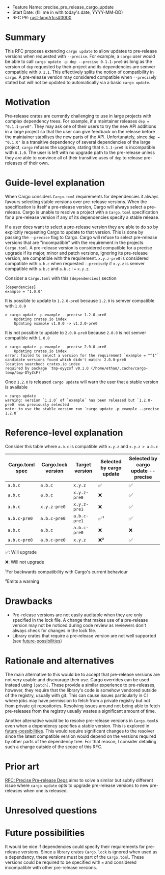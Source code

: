 - Feature Name: precise_pre_release_cargo_update
- Start Date: (fill me in with today's date, YYYY-MM-DD)
- RFC PR: [rust-lang/rfcs#0000](https://github.com/rust-lang/rfcs/pull/0000)

# Summary
[summary]: #summary

This RFC proposes extending `cargo update` to allow updates to pre-release versions when requested with `--precise`.
For example, a `cargo` user would be able to call `cargo update -p dep --precise 0.1.1-pre0` as long as the version of `dep` requested by their project and its dependencies are semver compatible with `0.1.1`.
This effectively splits the notion of compatibility in `cargo`.
A pre-release version may considered compatible when `--precise`ly stated but will not be updated to automatically via a basic `cargo update`.

# Motivation
[motivation]: #motivation

Pre-release crates are currently challenging to use in large projects with complex dependency trees.
For example, if a maintainer releases `dep = "0.1.1-pre0"`.
They may ask one of their users to try the new API additions in a large project so that the user can give feedback on the release before the maintainer stabilises the new parts of the API.
Unfortunately, since `dep = "0.1.0"` is a transitive dependency of several dependencies of the large project, `cargo` refuses the upgrade, stating that `0.1.1-pre0` is incompatible with `0.1.0`.
The user is left with no upgrade path to the pre-release unless they are able to convince all of their transitive uses of `dep` to release pre-releases of their own.

# Guide-level explanation
[guide-level-explanation]: #guide-level-explanation

When Cargo considers `Cargo.toml` requirements for dependencies it always favours selecting stable versions over pre-release versions.
When the specification is itself a pre-release version, Cargo will always select a pre-release.
Cargo is unable to resolve a project with a `Cargo.toml` specification for a pre-release version if any of its dependencies specify a stable release.

If a user does want to select a pre-release version they are able to do so by explicitly requesting Cargo to update to that version.
This is done by passing the `--precise` flag to Cargo.
Cargo will refuse to select pre-release versions that are "incompatible" with the requirement in the projects `Cargo.toml`.
A pre-release version is considered compatible for a precise upgrade if its major, minor and patch versions, ignoring its pre-release version, are compatible with the requirement.
`x.y.z-pre0` is considered compatible with `a.b.c` when requested `--precise`ly if `x.y.z` is semver compatible with `a.b.c` and `a.b.c` `!=` `x.y.z`.

Consider a `Cargo.toml` with this `[dependencies]` section

```
[dependencies]
example = "1.0.0"
```

It is possible to update to `1.2.0-pre0` because `1.2.0` is semver compatible with `1.0.0`

```
> cargo update -p example --precise 1.2.0-pre0
    Updating crates.io index
    Updating example v1.0.0 -> v1.2.0-pre0
```

It is not possible to update to `2.0.0-pre0` because `2.0.0` is not semver compatible with `1.0.0`

```
> cargo update -p example --precise 2.0.0-pre0
    Updating crates.io index
error: failed to select a version for the requirement `example = "^1"`
candidate versions found which didn't match: 2.0.0-pre0
location searched: crates.io index
required by package `tmp-oyyzsf v0.1.0 (/home/ethan/.cache/cargo-temp/tmp-OYyZsF)`
```

Once `1.2.0` is released `cargo update` will warn the user that a stable version is available

```
> cargo update
warning: version `1.2.0` of `example` has been released but `1.2.0-pre0` was previously selected
note: to use the stable version run `cargo update -p example --precise 1.2.0`
```

# Reference-level explanation
[reference-level-explanation]: #reference-level-explanation

Consider this table where `a.b.c` is compatible with `x.y.z` and `x.y.z > a.b.c`

| Cargo.toml spec | Cargo.lock version | Target version | Selected by cargo update  | Selected by cargo update --precise  |
| --------------- | ------------------ | -------------- | ------------------------- | ----------------------------------- |
| `a.b.c`         | `a.b.c`            | `x.y.z`        | ✅                        | ✅                                  |
| `a.b.c`         | `a.b.c`            | `x.y.z-pre0`   | ❌                        | ✅                                  |
| `a.b.c`         | `x.y.z-pre0`       | `x.y.z-pre1`   | ❌                        | ✅                                  |
| `a.b.c-pre0`    | `a.b.c-pre0`       | `a.b.c-pre1`   | ✅¹                       | ✅                                  |
| `a.b.c`         | `a.b.c`            | `a.b.c-pre0`   | ❌                        | ❌                                  |
| `a.b.c-pre0`    | `a.b.c-pre0`       | `x.y.z`        | ❌²                       | ✅                                  |

✅: Will upgrade

❌: Will not upgrade

¹For backwards compatibility with Cargo's current behaviour

²Emits a warning

# Drawbacks
[drawbacks]: #drawbacks

- Pre-release versions are not easily auditable when they are only specified in the lock file.
  A change that makes use of a pre-release version may not be noticed during code review as reviewers don't always check for changes in the lock file.
- Library crates that require a pre-release version are not well supported (see [future-possibilities])

# Rationale and alternatives
[rationale-and-alternatives]: #rationale-and-alternatives

The main alternative to this would be to accept that pre-release versions are not very usable and discourage their use.
Cargo overrides can be used instead using `[patch]`.
These provide a similar experience to pre-releases, however, they require that the library's code is somehow vendored outside of the registry, usually with git.
This can cause issues particularly in CI where jobs may have permission to fetch from a private registry but not from private git repositories.
Resolving issues around not being able to fetch pre-releases from the registry usually wastes a significant amount of time.

Another alternative would be to resolve pre-release versions in `Cargo.toml`s even when a dependency specifies a stable version.
This is explored in [future-possibilities].
This would require significant changes to the resolver since the latest compatible version would depend on the versions required by other parts of the dependency tree.
For that reason, I consider detailing such a change outside of the scope of this RFC.

# Prior art
[prior-art]: #prior-art

[RFC: Precise Pre-release Deps](https://github.com/rust-lang/rfcs/pull/3263) aims to solve a similar but subtly different issue where `cargo update` opts to upgrade 
pre-release versions to new pre-releases when one is released.

# Unresolved questions
[unresolved-questions]: #unresolved-questions

# Future possibilities
[future-possibilities]: #future-possibilities

It would be nice if dependencies could specify their requirements for pre-release versions.
Since a library crates `Cargo.lock` is ignored when used as a dependancy, these versions must be part of the `Cargo.toml`.
These versions could be required to be specified with `=` and considered incompatible with other pre-release versions.


